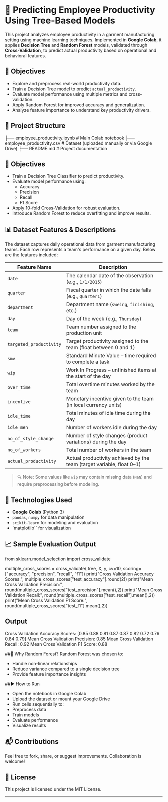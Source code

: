 
# 🧵 Predicting Employee Productivity Using Tree-Based Models

This project analyzes employee productivity in a garment manufacturing setting using machine learning techniques. Implemented in **Google Colab**, it applies **Decision Tree** and **Random Forest** models, validated through **Cross-Validation**, to predict actual productivity based on operational and behavioral features.

## 🎯 Objectives

- Explore and preprocess real-world productivity data.
- Train a Decision Tree model to predict `actual_productivity`.
- Evaluate model performance using multiple metrics and cross-validation.
- Apply Random Forest for improved accuracy and generalization.
- Analyze feature importance to understand key productivity drivers.

## 📁 Project Structure
├── employee_productivity.ipynb   # Main Colab notebook ├── employee_productivity.csv     # Dataset (uploaded manually or via Google Drive) ├── README.md                     # Project documentation


## 🎯 Objectives

- Train a Decision Tree Classifier to predict productivity.
- Evaluate model performance using:
  - Accuracy
  - Precision
  - Recall
  - F1 Score
- Apply 10-fold Cross-Validation for robust evaluation.
- Introduce Random Forest to reduce overfitting and improve results.

## 📊 Dataset Features & Descriptions

The dataset captures daily operational data from garment manufacturing teams. Each row represents a team's performance on a given day. Below are the features included:

| Feature Name             | Description                                                                 |
|--------------------------|-----------------------------------------------------------------------------|
| `date`                   | The calendar date of the observation (e.g., `1/1/2015`)                     |
| `quarter`                | Fiscal quarter in which the date falls (e.g., `Quarter1`)                   |
| `department`             | Department name (`sweing`, `finishing`, etc.)                              |
| `day`                    | Day of the week (e.g., `Thursday`)                                          |
| `team`                   | Team number assigned to the production unit                                 |
| `targeted_productivity`  | Target productivity assigned to the team (float between 0 and 1)            |
| `smv`                    | Standard Minute Value – time required to complete a task                    |
| `wip`                    | Work In Progress – unfinished items at the start of the day                 |
| `over_time`              | Total overtime minutes worked by the team                                   |
| `incentive`              | Monetary incentive given to the team (in local currency units)              |
| `idle_time`              | Total minutes of idle time during the day                                   |
| `idle_men`               | Number of workers idle during the day                                       |
| `no_of_style_change`     | Number of style changes (product variations) during the day                 |
| `no_of_workers`          | Total number of workers in the team                                         |
| `actual_productivity`    | Actual productivity achieved by the team (target variable, float 0–1)       |

> 🔍 Note: Some values like `wip` may contain missing data (`NaN`) and require preprocessing before modeling.

## 🧠 Technologies Used

- **Google Colab** (Python 3)
- `pandas`, `numpy` for data manipulation
- `scikit-learn` for modeling and evaluation
- `matplotlib`` for visualization


## 📈 Sample Evaluation Output
from sklearn.model_selection import cross_validate

multiple_cross_scores = cross_validate(
    tree,
    X, y,
    cv=10, 
    scoring=["accuracy", "precision", "recall", "f1"])
print("Cross Validation Accuracy Scores:", multiple_cross_scores["test_accuracy"].round(2))
print("Mean Cross Validation Precision:", round(multiple_cross_scores["test_precision"].mean(),2))
print("Mean Cross Validation Recall:", round(multiple_cross_scores["test_recall"].mean(),2))
print("Mean Cross Validation F1 Score:", round(multiple_cross_scores["test_f1"].mean(),2))

## Output 
Cross Validation Accuracy Scores: [0.85 0.88 0.81 0.87 0.87 0.82 0.72 0.76 0.84 0.79]
Mean Cross Validation Precision: 0.85
Mean Cross Validation Recall: 0.92
Mean Cross Validation F1 Score: 0.88

##🌲 Why Random Forest?
Random Forest was chosen to:
- Handle non-linear relationships
- Reduce variance compared to a single decision tree
- Provide feature importance insights

##▶️ How to Run
- Open the notebook in Google Colab
- Upload the dataset or mount your Google Drive
- Run cells sequentially to:
- Preprocess data
- Train models
- Evaluate performance
- Visualize results

## 📬 Contributions
Feel free to fork, share, or suggest improvements. Collaboration is welcome!

## 📜 License
This project is licensed under the MIT License.

---






